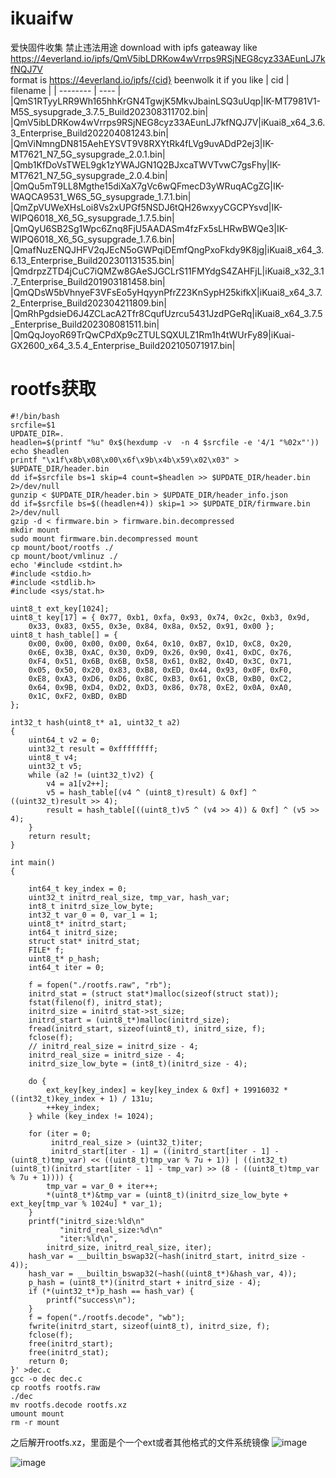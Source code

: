 # ikuaifw
爱快固件收集 禁止违法用途
download with ipfs gateaway
like https://4everland.io/ipfs/QmV5ibLDRKow4wVrrps9RSjNEG8cyz33AEunLJ7kfNQJ7V <br>
format is https://4everland.io/ipfs/{cid}
beenwolk it if you like 
| cid | filename |
| -------- | ---- |
|QmS1RTyyLRR9Wh165hhKrGN4TgwjK5MkvJbainLSQ3uUqp|IK-MT7981V1-M5S_sysupgrade_3.7.5_Build202308311702.bin|
|QmV5ibLDRKow4wVrrps9RSjNEG8cyz33AEunLJ7kfNQJ7V|iKuai8_x64_3.6.3_Enterprise_Build202204081243.bin|
|QmViNmngDN815AehEYSVT9V8RXYtRk4fLVg9uvADdP2ej3|IK-MT7621_N7_5G_sysupgrade_2.0.1.bin|
|Qmb1KfDoVsTWEL9gk1zYWAJGN1Q2BJxcaTWVTvwC7gsFhy|IK-MT7621_N7_5G_sysupgrade_2.0.4.bin|
|QmQu5mT9LL8Mgthe15diXaX7gVc6wQFmecD3yWRuqACgZG|IK-WAQCA9531_W6S_5G_sysupgrade_1.7.1.bin|
|QmZpVUWeXHsLoi8Vs2xUPGf5NSDJ6tQH26wxyyCGCPYsvd|IK-WIPQ6018_X6_5G_sysupgrade_1.7.5.bin|
|QmQyU6SB2Sg1Wpc6Znq8FjU5AADASm4fzFx5sLHRwBWQe3|IK-WIPQ6018_X6_5G_sysupgrade_1.7.6.bin|
|QmafNuzENQJHFV2qJEcN5oGWPqiDEmfQngPxoFkdy9K8jg|iKuai8_x64_3.6.13_Enterprise_Build202301131535.bin|
|QmdrpzZTD4jCuC7iQMZw8GAeSJGCLrS11FMYdgS4ZAHFjL|iKuai8_x32_3.1.7_Enterprise_Build201903181458.bin|
|QmQDsW5bVhnyeF3VFsEo5yHqyynPfrZ23KnSypH25kifkX|iKuai8_x64_3.7.2_Enterprise_Build202304211809.bin|
|QmRhPgdsieD6J4ZCLacA2Tfr8CqufUzrcu5431JzdPGeRq|iKuai8_x64_3.7.5_Enterprise_Build202308081511.bin|
|QmQqJoyoR69TrQwCPdXp9cZTULSQXULZ1Rm1h4tWUrFy89|iKuai-GX2600_x64_3.5.4_Enterprise_Build202105071917.bin|

# rootfs获取
```
#!/bin/bash
srcfile=$1
UPDATE_DIR=.
headlen=$(printf "%u" 0x$(hexdump -v  -n 4 $srcfile -e '4/1 "%02x"'))
echo $headlen
printf "\x1f\x8b\x08\x00\x6f\x9b\x4b\x59\x02\x03" > $UPDATE_DIR/header.bin
dd if=$srcfile bs=1 skip=4 count=$headlen >> $UPDATE_DIR/header.bin 2>/dev/null
gunzip < $UPDATE_DIR/header.bin > $UPDATE_DIR/header_info.json
dd if=$srcfile bs=$((headlen+4)) skip=1 >> $UPDATE_DIR/firmware.bin 2>/dev/null
gzip -d < firmware.bin > firmware.bin.decompressed
mkdir mount
sudo mount firmware.bin.decompressed mount
cp mount/boot/rootfs ./
cp mount/boot/vmlinuz ./
echo '#include <stdint.h>
#include <stdio.h>
#include <stdlib.h>
#include <sys/stat.h>

uint8_t ext_key[1024];
uint8_t key[17] = { 0x77, 0xb1, 0xfa, 0x93, 0x74, 0x2c, 0xb3, 0x9d,
	0x33, 0x83, 0x55, 0x3e, 0x84, 0x8a, 0x52, 0x91, 0x00 };
uint8_t hash_table[] = {
	0x00, 0x00, 0x00, 0x00, 0x64, 0x10, 0xB7, 0x1D, 0xC8, 0x20,
	0x6E, 0x3B, 0xAC, 0x30, 0xD9, 0x26, 0x90, 0x41, 0xDC, 0x76,
	0xF4, 0x51, 0x6B, 0x6B, 0x58, 0x61, 0xB2, 0x4D, 0x3C, 0x71,
	0x05, 0x50, 0x20, 0x83, 0xB8, 0xED, 0x44, 0x93, 0x0F, 0xF0,
	0xE8, 0xA3, 0xD6, 0xD6, 0x8C, 0xB3, 0x61, 0xCB, 0xB0, 0xC2,
	0x64, 0x9B, 0xD4, 0xD2, 0xD3, 0x86, 0x78, 0xE2, 0x0A, 0xA0,
	0x1C, 0xF2, 0xBD, 0xBD
};

int32_t hash(uint8_t* a1, uint32_t a2)
{
	uint64_t v2 = 0;
	uint32_t result = 0xffffffff;
	uint8_t v4;
	uint32_t v5;
	while (a2 != (uint32_t)v2) {
		v4 = a1[v2++];
		v5 = hash_table[(v4 ^ (uint8_t)result) & 0xf] ^ ((uint32_t)result >> 4);
		result = hash_table[((uint8_t)v5 ^ (v4 >> 4)) & 0xf] ^ (v5 >> 4);
	}
	return result;
}

int main()
{

	int64_t key_index = 0;
	uint32_t initrd_real_size, tmp_var, hash_var;
	int8_t initrd_size_low_byte;
	int32_t var_0 = 0, var_1 = 1;
	uint8_t* initrd_start;
	int64_t initrd_size;
	struct stat* initrd_stat;
	FILE* f;
	uint8_t* p_hash;
	int64_t iter = 0;

	f = fopen("./rootfs.raw", "rb");
	initrd_stat = (struct stat*)malloc(sizeof(struct stat));
	fstat(fileno(f), initrd_stat);
	initrd_size = initrd_stat->st_size;
	initrd_start = (uint8_t*)malloc(initrd_size);
	fread(initrd_start, sizeof(uint8_t), initrd_size, f);
	fclose(f);
	// initrd_real_size = initrd_size - 4;
	initrd_real_size = initrd_size - 4;
	initrd_size_low_byte = (int8_t)(initrd_size - 4);

	do {
		ext_key[key_index] = key[key_index & 0xf] + 19916032 * ((int32_t)key_index + 1) / 131u;
		++key_index;
	} while (key_index != 1024);

	for (iter = 0;
	     initrd_real_size > (uint32_t)iter;
	     initrd_start[iter - 1] = ((initrd_start[iter - 1] - (uint8_t)tmp_var) << ((uint8_t)tmp_var % 7u + 1)) | ((int32_t)(uint8_t)(initrd_start[iter - 1] - tmp_var) >> (8 - ((uint8_t)tmp_var % 7u + 1)))) {
		tmp_var = var_0 + iter++;
		*(uint8_t*)&tmp_var = (uint8_t)(initrd_size_low_byte + ext_key[tmp_var % 1024u] * var_1);
	}
	printf("initrd_size:%ld\n"
	       "initrd_real_size:%d\n"
	       "iter:%ld\n",
	    initrd_size, initrd_real_size, iter);
	hash_var = __builtin_bswap32(~hash(initrd_start, initrd_size - 4));
	hash_var = __builtin_bswap32(~hash((uint8_t*)&hash_var, 4));
	p_hash = (uint8_t*)(initrd_start + initrd_size - 4);
	if (*(uint32_t*)p_hash == hash_var) {
		printf("success\n");
	}
	f = fopen("./rootfs.decode", "wb");
	fwrite(initrd_start, sizeof(uint8_t), initrd_size, f);
	fclose(f);
	free(initrd_start);
	free(initrd_stat);
	return 0;
}' >dec.c
gcc -o dec dec.c
cp rootfs rootfs.raw
./dec
mv rootfs.decode rootfs.xz
umount mount
rm -r mount
```
之后解开rootfs.xz，里面是个一个ext或者其他格式的文件系统镜像
![image](https://github.com/2512500960/ikuaifw/assets/16852896/38758266-13e1-4fca-b157-c101f2023950)

![image](https://github.com/2512500960/ikuaifw/assets/16852896/d60bc06e-e376-481a-bdfe-a628318d7284)

